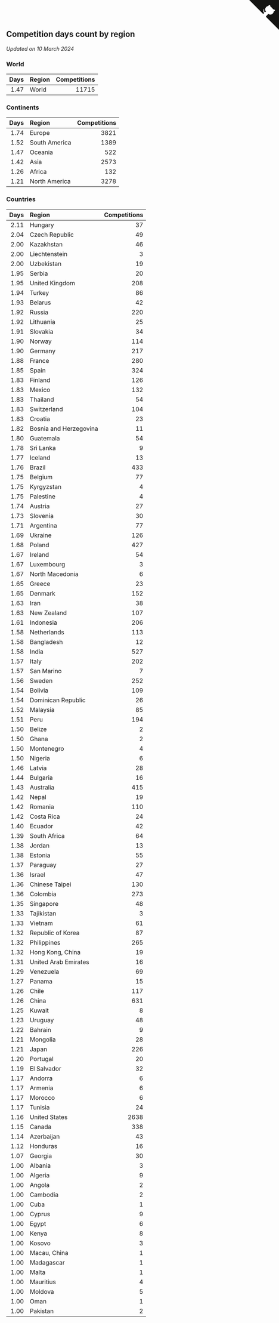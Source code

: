## Competition days count by region

*Updated on 10 March 2024*


### World

| Days | Region | Competitions |
| ---: | :--- | ---: |
| 1.47 | World | 11715 |

### Continents

| Days | Region | Competitions |
| ---: | :--- | ---: |
| 1.74 | Europe | 3821 |
| 1.52 | South America | 1389 |
| 1.47 | Oceania | 522 |
| 1.42 | Asia | 2573 |
| 1.26 | Africa | 132 |
| 1.21 | North America | 3278 |

### Countries

| Days | Region | Competitions |
| ---: | :--- | ---: |
| 2.11 | Hungary | 37 |
| 2.04 | Czech Republic | 49 |
| 2.00 | Kazakhstan | 46 |
| 2.00 | Liechtenstein | 3 |
| 2.00 | Uzbekistan | 19 |
| 1.95 | Serbia | 20 |
| 1.95 | United Kingdom | 208 |
| 1.94 | Turkey | 86 |
| 1.93 | Belarus | 42 |
| 1.92 | Russia | 220 |
| 1.92 | Lithuania | 25 |
| 1.91 | Slovakia | 34 |
| 1.90 | Norway | 114 |
| 1.90 | Germany | 217 |
| 1.88 | France | 280 |
| 1.85 | Spain | 324 |
| 1.83 | Finland | 126 |
| 1.83 | Mexico | 132 |
| 1.83 | Thailand | 54 |
| 1.83 | Switzerland | 104 |
| 1.83 | Croatia | 23 |
| 1.82 | Bosnia and Herzegovina | 11 |
| 1.80 | Guatemala | 54 |
| 1.78 | Sri Lanka | 9 |
| 1.77 | Iceland | 13 |
| 1.76 | Brazil | 433 |
| 1.75 | Belgium | 77 |
| 1.75 | Kyrgyzstan | 4 |
| 1.75 | Palestine | 4 |
| 1.74 | Austria | 27 |
| 1.73 | Slovenia | 30 |
| 1.71 | Argentina | 77 |
| 1.69 | Ukraine | 126 |
| 1.68 | Poland | 427 |
| 1.67 | Ireland | 54 |
| 1.67 | Luxembourg | 3 |
| 1.67 | North Macedonia | 6 |
| 1.65 | Greece | 23 |
| 1.65 | Denmark | 152 |
| 1.63 | Iran | 38 |
| 1.63 | New Zealand | 107 |
| 1.61 | Indonesia | 206 |
| 1.58 | Netherlands | 113 |
| 1.58 | Bangladesh | 12 |
| 1.58 | India | 527 |
| 1.57 | Italy | 202 |
| 1.57 | San Marino | 7 |
| 1.56 | Sweden | 252 |
| 1.54 | Bolivia | 109 |
| 1.54 | Dominican Republic | 26 |
| 1.52 | Malaysia | 85 |
| 1.51 | Peru | 194 |
| 1.50 | Belize | 2 |
| 1.50 | Ghana | 2 |
| 1.50 | Montenegro | 4 |
| 1.50 | Nigeria | 6 |
| 1.46 | Latvia | 28 |
| 1.44 | Bulgaria | 16 |
| 1.43 | Australia | 415 |
| 1.42 | Nepal | 19 |
| 1.42 | Romania | 110 |
| 1.42 | Costa Rica | 24 |
| 1.40 | Ecuador | 42 |
| 1.39 | South Africa | 64 |
| 1.38 | Jordan | 13 |
| 1.38 | Estonia | 55 |
| 1.37 | Paraguay | 27 |
| 1.36 | Israel | 47 |
| 1.36 | Chinese Taipei | 130 |
| 1.36 | Colombia | 273 |
| 1.35 | Singapore | 48 |
| 1.33 | Tajikistan | 3 |
| 1.33 | Vietnam | 61 |
| 1.32 | Republic of Korea | 87 |
| 1.32 | Philippines | 265 |
| 1.32 | Hong Kong, China | 19 |
| 1.31 | United Arab Emirates | 16 |
| 1.29 | Venezuela | 69 |
| 1.27 | Panama | 15 |
| 1.26 | Chile | 117 |
| 1.26 | China | 631 |
| 1.25 | Kuwait | 8 |
| 1.23 | Uruguay | 48 |
| 1.22 | Bahrain | 9 |
| 1.21 | Mongolia | 28 |
| 1.21 | Japan | 226 |
| 1.20 | Portugal | 20 |
| 1.19 | El Salvador | 32 |
| 1.17 | Andorra | 6 |
| 1.17 | Armenia | 6 |
| 1.17 | Morocco | 6 |
| 1.17 | Tunisia | 24 |
| 1.16 | United States | 2638 |
| 1.15 | Canada | 338 |
| 1.14 | Azerbaijan | 43 |
| 1.12 | Honduras | 16 |
| 1.07 | Georgia | 30 |
| 1.00 | Albania | 3 |
| 1.00 | Algeria | 9 |
| 1.00 | Angola | 2 |
| 1.00 | Cambodia | 2 |
| 1.00 | Cuba | 1 |
| 1.00 | Cyprus | 9 |
| 1.00 | Egypt | 6 |
| 1.00 | Kenya | 8 |
| 1.00 | Kosovo | 3 |
| 1.00 | Macau, China | 1 |
| 1.00 | Madagascar | 1 |
| 1.00 | Malta | 1 |
| 1.00 | Mauritius | 4 |
| 1.00 | Moldova | 5 |
| 1.00 | Oman | 1 |
| 1.00 | Pakistan | 2 |


<a href="https://github.com/jonatanklosko/wca_statistics" class="github-corner" aria-label="View source on Github"><svg width="80" height="80" viewBox="0 0 250 250" style="fill:#151513; color:#fff; position: absolute; top: 0; border: 0; right: 0;" aria-hidden="true"><path d="M0,0 L115,115 L130,115 L142,142 L250,250 L250,0 Z"></path><path d="M128.3,109.0 C113.8,99.7 119.0,89.6 119.0,89.6 C122.0,82.7 120.5,78.6 120.5,78.6 C119.2,72.0 123.4,76.3 123.4,76.3 C127.3,80.9 125.5,87.3 125.5,87.3 C122.9,97.6 130.6,101.9 134.4,103.2" fill="currentColor" style="transform-origin: 130px 106px;" class="octo-arm"></path><path d="M115.0,115.0 C114.9,115.1 118.7,116.5 119.8,115.4 L133.7,101.6 C136.9,99.2 139.9,98.4 142.2,98.6 C133.8,88.0 127.5,74.4 143.8,58.0 C148.5,53.4 154.0,51.2 159.7,51.0 C160.3,49.4 163.2,43.6 171.4,40.1 C171.4,40.1 176.1,42.5 178.8,56.2 C183.1,58.6 187.2,61.8 190.9,65.4 C194.5,69.0 197.7,73.2 200.1,77.6 C213.8,80.2 216.3,84.9 216.3,84.9 C212.7,93.1 206.9,96.0 205.4,96.6 C205.1,102.4 203.0,107.8 198.3,112.5 C181.9,128.9 168.3,122.5 157.7,114.1 C157.9,116.9 156.7,120.9 152.7,124.9 L141.0,136.5 C139.8,137.7 141.6,141.9 141.8,141.8 Z" fill="currentColor" class="octo-body"></path></svg></a><style>.github-corner:hover .octo-arm{animation:octocat-wave 560ms ease-in-out}@keyframes octocat-wave{0%,100%{transform:rotate(0)}20%,60%{transform:rotate(-25deg)}40%,80%{transform:rotate(10deg)}}@media (max-width:500px){.github-corner:hover .octo-arm{animation:none}.github-corner .octo-arm{animation:octocat-wave 560ms ease-in-out}}</style>
